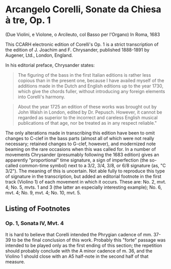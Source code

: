 # Arcangelo Corelli, Sonate da Chiesa &agrave; tre, Op. 1

(Due Violini, e Violone, o Arcileuto, col Basso per l'Organo)
In Roma, 1683

This CCARH electronic edition of Corelli's Op. 1 is a strict 
transcription of the edition of J. Joachim and F. Chrysander, 
published 1888-1891 by Augener, Ltd., London, England.

In his editorial preface, Chrysander states:

> The figuring of the bass in the first Italian editions is 
> rather less copious than in the present one, because I have availed 
> myself of the additions made in the Dutch and English editions up 
> to the year 1730, which give the chords fuller, without introducing 
> any foreign elements into Corelli's harmony.

> About the year 1725 an edition of these works was brought out 
> by John Walsh in London, edited by Dr. Pepusch. However, it cannot 
> be regarded as superior to the incorrect and careless English 
> musical publications of that age, nor be treated as in any respect 
> reliable."

The only alterations made in transcribing this edition have 
been to omit changes to C-clef in the bass parts (almost all of 
which were not really necessary; retained changes to G-clef, 
however), and modernized note beaming on the rare occasions when 
this was called for. In a number of movements Chrysander 
(presumably following the 1683 edition) gives an apparently 
"proportional" time signature, a sign of imperfection (the 
so-called common-time symbol) next to a 3/2, 3/4, 3/8, or 6/8 
signature (as, "C 3/2"). The meaning of this is uncertain. Not able 
fully to reproduce this type of signature in the 
transcription, but added an editorial footnote in the first 
track (Violino 1) of each movement in which it occurs. These are:
No. 2, mvt. 4; No. 5, mvts. 1 and 3 (the latter an especially 
interesting example); No. 6, mvt. 4; No. 9, mvt. 4; No. 10, mvt. 5.




## Listing of Footnotes

### Op. 1, Sonata IV, Mvt. 4

It is hard to believe that Corelli intended the Phrygian cadence 
of mm. 37-39 to be the final conclusion of this work. Probably 
this "forte" passage was intended to be played only as the first 
ending of this section; the repetition should probably conclude 
with the A minor cadence of m. 36, and the Violino 1 should close 
with an A5 half-note in the second half of that measure. 

